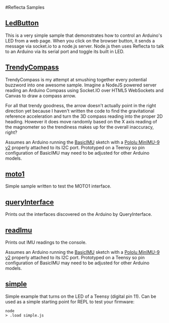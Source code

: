 #Reflecta Samples

## [LedButton](https://github.com/JayBeavers/Reflecta/tree/master/NodeClient/samples/LedButton)

This is a very simple sample that demonstrates how to control an Arduino's LED from a web page. When you click on the browser button, it sends a message via socket.io to a node.js server. Node.js then uses Reflecta to talk to an Arduino via its serial port and toggle its built in LED.

## [TrendyCompass](https://github.com/JayBeavers/Reflecta/tree/master/NodeClient/samples/TrendyCompass)

TrendyCompass is my attempt at smushing together every potential buzzword into one awesome sample.  Imagine a NodeJS powered server reading an Arduino Compass using Socket.IO over HTML5 WebSockets and Canvas to draw a compass arrow.

For all that trendy goodness, the arrow doesn't actually point in the right direction yet because I haven't written the code to find the gravitational reference acceleration and turn the 3D compass reading into the proper 2D heading.  However it does move randomly based on the X axis reading of the magnometer so the trendiness makes up for the overall inaccuracy, right?

Assumes an Arduino running the [BasicIMU](https://github.com/JayBeavers/Reflecta/tree/master/Samples/BasicIMU) sketch with a [Pololu MinIMU-9 v2](http://www.pololu.com/catalog/product/1268) properly attached to its I2C port.  Prototyped on a Teensy so pin configuration of BasicIMU may need to be adjusted for other Arduino models.

## [moto1](https://github.com/JayBeavers/Reflecta/blob/master/NodeClient/samples/moto1.js)

Simple sample written to test the MOTO1 interface.

## [queryInterface](https://github.com/JayBeavers/Reflecta/blob/master/NodeClient/samples/queryInterface.js)

Prints out the interfaces discovered on the Arduino by QueryInterface.

## [readImu](https://github.com/JayBeavers/Reflecta/blob/master/NodeClient/samples/readImu.js)

Prints out IMU readings to the console.

Assumes an Arduino running the [BasicIMU](https://github.com/JayBeavers/Reflecta/tree/master/Samples/BasicIMU) sketch with a [Pololu MinIMU-9 v2](http://www.pololu.com/catalog/product/1268) properly attached to its I2C port.  Prototyped on a Teensy so pin configuration of BasicIMU may need to be adjusted for other Arduino models.

## [simple](https://github.com/JayBeavers/Reflecta/blob/master/NodeClient/samples/simple.js)

Simple example that turns on the LED of a Teensy (digital pin 11).  Can be used as a simple starting point for REPL to test your firmware:

    node
    > .load simple.js